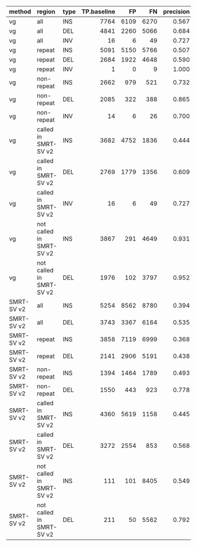 |method     |region                   |type | TP.baseline|   FP|   FN| precision| recall|    F1|
|:----------|:------------------------|:----|-----------:|----:|----:|---------:|------:|-----:|
|vg         |all                      |INS  |        7764| 6109| 6270|     0.567|  0.553| 0.560|
|vg         |all                      |DEL  |        4841| 2260| 5066|     0.684|  0.489| 0.570|
|vg         |all                      |INV  |          16|    6|   49|     0.727|  0.246| 0.368|
|vg         |repeat                   |INS  |        5091| 5150| 5766|     0.507|  0.469| 0.487|
|vg         |repeat                   |DEL  |        2684| 1922| 4648|     0.590|  0.366| 0.452|
|vg         |repeat                   |INV  |           1|    0|    9|     1.000|  0.100| 0.182|
|vg         |non-repeat               |INS  |        2662|  979|  521|     0.732|  0.836| 0.781|
|vg         |non-repeat               |DEL  |        2085|  322|  388|     0.865|  0.843| 0.854|
|vg         |non-repeat               |INV  |          14|    6|   26|     0.700|  0.350| 0.467|
|vg         |called in SMRT-SV v2     |INS  |        3682| 4752| 1836|     0.444|  0.667| 0.534|
|vg         |called in SMRT-SV v2     |DEL  |        2769| 1779| 1356|     0.609|  0.671| 0.639|
|vg         |called in SMRT-SV v2     |INV  |          16|    6|   49|     0.727|  0.246| 0.368|
|vg         |not called in SMRT-SV v2 |INS  |        3867|  291| 4649|     0.931|  0.454| 0.610|
|vg         |not called in SMRT-SV v2 |DEL  |        1976|  102| 3797|     0.952|  0.342| 0.503|
|SMRT-SV v2 |all                      |INS  |        5254| 8562| 8780|     0.394|  0.374| 0.384|
|SMRT-SV v2 |all                      |DEL  |        3743| 3367| 6164|     0.535|  0.378| 0.443|
|SMRT-SV v2 |repeat                   |INS  |        3858| 7119| 6999|     0.368|  0.355| 0.362|
|SMRT-SV v2 |repeat                   |DEL  |        2141| 2906| 5191|     0.438|  0.292| 0.350|
|SMRT-SV v2 |non-repeat               |INS  |        1394| 1464| 1789|     0.493|  0.438| 0.464|
|SMRT-SV v2 |non-repeat               |DEL  |        1550|  443|  923|     0.778|  0.627| 0.694|
|SMRT-SV v2 |called in SMRT-SV v2     |INS  |        4360| 5619| 1158|     0.445|  0.790| 0.570|
|SMRT-SV v2 |called in SMRT-SV v2     |DEL  |        3272| 2554|  853|     0.568|  0.793| 0.662|
|SMRT-SV v2 |not called in SMRT-SV v2 |INS  |         111|  101| 8405|     0.549|  0.013| 0.025|
|SMRT-SV v2 |not called in SMRT-SV v2 |DEL  |         211|   50| 5562|     0.792|  0.036| 0.070|
